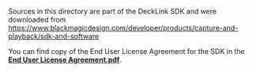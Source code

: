 Sources in this directory are part of the DeckLink SDK and were downloaded from https://www.blackmagicdesign.com/developer/products/capture-and-playback/sdk-and-software

You can find copy of the End User License Agreement for the SDK in the [**End User License Agreement.pdf**](./End%20User%20License%20Agreement.pdf).
